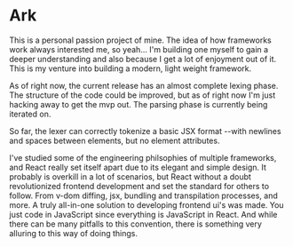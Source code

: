 # Ark
This is a personal passion project of mine. The idea of how frameworks work always interested me, so yeah... I'm building one myself to gain a deeper understanding and also because I get a lot of enjoyment out of it. This is my venture into building a modern, light weight framework. 

As of right now, the current release has an almost complete lexing phase. The structure of the code could be improved, but as of right now I'm just hacking away to get the mvp out. The parsing phase is currently being iterated on. 

So far, the lexer can correctly tokenize a basic JSX format --with newlines and spaces between elements, but no element attributes.

I've studied some of the engineering philsophies of multiple frameworks, and React really set itself apart due to its elegant and simple design. It probably is overkill in a lot of scenarios, but React without a doubt revolutionized frontend development and set the standard for others to follow. From v-dom diffing, jsx, bundling and transpilation processes, and more. A truly all-in-one solution to developing frontend ui's was made. You just code in JavaScript since everything is JavaScript in React. And while there can be many pitfalls to this convention, there is something very alluring to this way of doing things.
